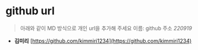 # github url
> 아래와 같이 MD 방식으로 개인 url을 추가해 주세요
> 이름: github 주소
_220919_

* **김미리** [https://github.com/kimmiri1234](https://github.com/kimmiri1234)
